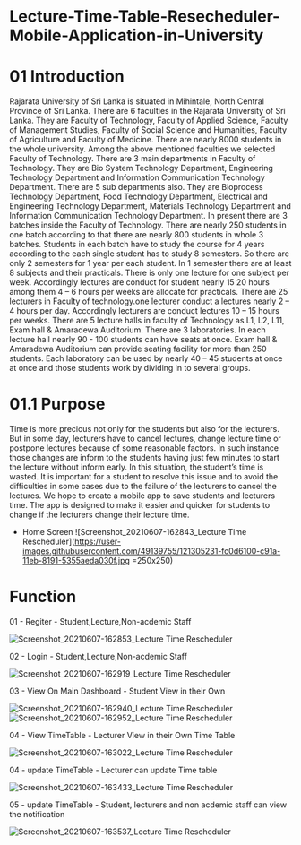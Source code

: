 # Lecture-Time-Table-Resecheduler-Mobile-Application-in-University

# 01 Introduction

   Rajarata University of Sri Lanka is situated in Mihintale, North Central Province of Sri Lanka. There are 6 faculties in the Rajarata University of Sri Lanka. They are Faculty of Technology, Faculty of Applied Science, Faculty of Management Studies, Faculty of Social Science and Humanities, Faculty of Agriculture and Faculty of Medicine. There are nearly 8000 students in the whole university. Among the above mentioned faculties we selected Faculty of Technology.
There are 3 main departments in Faculty of Technology. They are Bio System Technology Department, Engineering Technology Department and Information Communication Technology Department. There are 5 sub departments also. They are Bioprocess Technology Department, Food Technology Department, Electrical and Engineering Technology Department, Materials Technology Department and Information Communication Technology Department. 
In present there are 3 batches inside the Faculty of Technology. There are nearly 250 students in one batch according to that there are nearly 800 students in whole 3 batches. Students in each batch have to study the course for 4 years according to the each single student has to study 8 semesters. So there are only 2 semesters for 1 year per each student. In 1 semester there are at least 8 subjects and their practicals. There is only one lecture for one subject per week. Accordingly lectures are conduct for student nearly 15 20 hours among them 4 – 6 hours per weeks are allocate for practicals. 
There are 25 lecturers in Faculty of technology.one lecturer conduct a lectures nearly 2 – 4 hours per day. Accordingly lecturers are conduct lectures 10 – 15 hours per weeks. 
There are 5 lecture halls in faculty of Technology as L1, L2, L11, Exam hall & Amaradewa Auditorium. There are 3 laboratories. In each lecture hall nearly 90 - 100 students can have seats at once. Exam hall & Amaradewa Auditorium can provide seating facility for more than 250 students. Each laboratory can be used by nearly 40 – 45 students at once at once and those students work by dividing in to several groups. 


# 01.1	Purpose
   Time is more precious not only for the students but also for the lecturers. But in some day, lecturers have to cancel lectures, change lecture time or postpone lectures because of some reasonable factors. In such instance those changes are inform to the students having just few minutes to start the lecture without inform early. In this situation, the student’s time is wasted. It is important for a student to resolve this issue and to avoid the difficulties in some cases due to the failure of the lecturers to cancel the lectures. 
We hope to create a mobile app to save students and lecturers time. The app is designed to make it easier and quicker for students to change if the lecturers change their lecture time. 
* Home Screen
![Screenshot_20210607-162843_Lecture Time Rescheduler](https://user-images.githubusercontent.com/49139755/121305231-fc0d6100-c91a-11eb-8191-5355aeda030f.jpg =250x250)


# Function
   01 - Regiter - Student,Lecture,Non-acdemic Staff
   
   ![Screenshot_20210607-162853_Lecture Time Rescheduler](https://user-images.githubusercontent.com/49139755/121305506-4989ce00-c91b-11eb-9882-bf67475e0cd2.jpg)

   
   02 - Login - Student,Lecture,Non-acdemic Staff
   
   ![Screenshot_20210607-162919_Lecture Time Rescheduler](https://user-images.githubusercontent.com/49139755/121305565-5b6b7100-c91b-11eb-843e-0665a41a6a41.jpg)


   03 - View On Main Dashboard - Student View in their Own
   
   ![Screenshot_20210607-162940_Lecture Time Rescheduler](https://user-images.githubusercontent.com/49139755/121305743-98376800-c91b-11eb-8277-fe1cd5048bef.jpg)
   ![Screenshot_20210607-162952_Lecture Time Rescheduler](https://user-images.githubusercontent.com/49139755/121305799-a5eced80-c91b-11eb-883f-a36d24b377f8.jpg)

   
   04 - View TimeTable - Lecturer View in their Own Time Table
   
   ![Screenshot_20210607-163022_Lecture Time Rescheduler](https://user-images.githubusercontent.com/49139755/121305610-67efc980-c91b-11eb-9786-f51a1e8d3f41.jpg)

   04 - update TimeTable - Lecturer can update Time table
   
   ![Screenshot_20210607-163433_Lecture Time Rescheduler](https://user-images.githubusercontent.com/49139755/121306063-07ad5780-c91c-11eb-9f66-a9808618662d.jpg)
   
   
   05 - update TimeTable - Student, lecturers and non acdemic staff can view the notification
   
   ![Screenshot_20210607-163537_Lecture Time Rescheduler](https://user-images.githubusercontent.com/49139755/121306295-46dba880-c91c-11eb-8cf8-aa2b65ac80fb.jpg)

